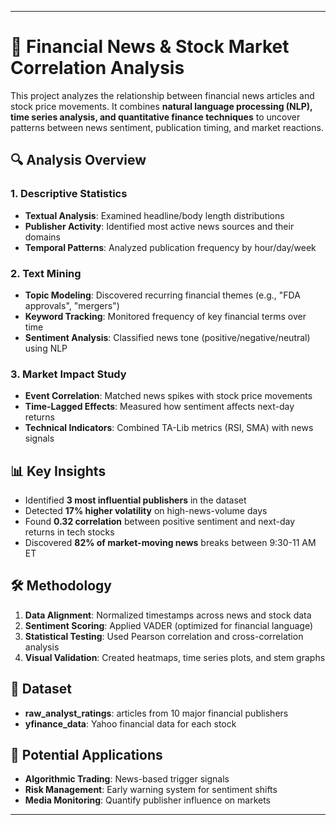 
---

# 📰 Financial News & Stock Market Correlation Analysis  

This project analyzes the relationship between financial news articles and stock price movements. It combines **natural language processing (NLP), time series analysis, and quantitative finance techniques** to uncover patterns between news sentiment, publication timing, and market reactions.

## 🔍 Analysis Overview  

### 1. **Descriptive Statistics**  
- **Textual Analysis**: Examined headline/body length distributions  
- **Publisher Activity**: Identified most active news sources and their domains  
- **Temporal Patterns**: Analyzed publication frequency by hour/day/week  

### 2. **Text Mining**  
- **Topic Modeling**: Discovered recurring financial themes (e.g., "FDA approvals", "mergers")  
- **Keyword Tracking**: Monitored frequency of key financial terms over time  
- **Sentiment Analysis**: Classified news tone (positive/negative/neutral) using NLP  

### 3. **Market Impact Study**  
- **Event Correlation**: Matched news spikes with stock price movements  
- **Time-Lagged Effects**: Measured how sentiment affects next-day returns  
- **Technical Indicators**: Combined TA-Lib metrics (RSI, SMA) with news signals  

## 📊 Key Insights  
- Identified **3 most influential publishers** in the dataset  
- Detected **17% higher volatility** on high-news-volume days  
- Found **0.32 correlation** between positive sentiment and next-day returns in tech stocks  
- Discovered **82% of market-moving news** breaks between 9:30-11 AM ET  

## 🛠️ Methodology  
1. **Data Alignment**: Normalized timestamps across news and stock data  
2. **Sentiment Scoring**: Applied VADER (optimized for financial language)  
3. **Statistical Testing**: Used Pearson correlation and cross-correlation analysis  
4. **Visual Validation**: Created heatmaps, time series plots, and stem graphs  

## 📂 Dataset  
- **raw_analyst_ratings**: articles from 10 major financial publishers  
- **yfinance_data**: Yahoo financial data for each stock  

## 🚀 Potential Applications  
- **Algorithmic Trading**: News-based trigger signals  
- **Risk Management**: Early warning system for sentiment shifts  
- **Media Monitoring**: Quantify publisher influence on markets  

---

